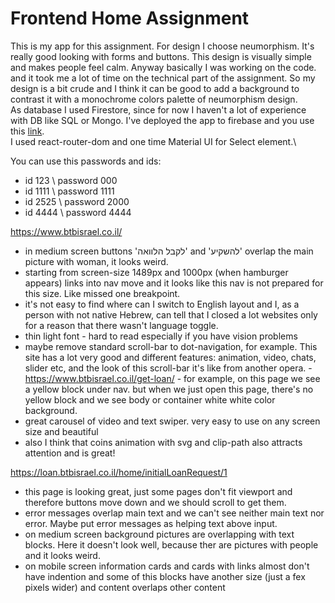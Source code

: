 # Frontend Home Assignment

This is my app for this assignment. For design I choose neumorphism. It's really good looking with forms and buttons. This design is visually simple and makes people feel calm. Anyway basically I was working on the code. and it took me a lot of time on the technical part of the assignment. So my design is a bit crude and I think it can be good to add a background to contrast it with a monochrome colors palette of neumorphism design.\
As database I used Firestore, since for now I haven't a lot of experience with DB like SQL or Mongo. I've deployed the app to firebase and you use this [link](https://btbtest-assignment.firebaseapp.com/).\
I used react-router-dom and one time Material UI for Select element.\

You can use this passwords and ids:

- id 123 \ password 000
- id 1111 \ password 1111
- id 2525 \ password 2000
- id 4444 \ password 4444

https://www.btbisrael.co.il/

- in medium screen buttons 'לקבל הלוואה' and 'להשקיע' overlap the main picture with woman, it looks weird.
- starting from screen-size 1489px and 1000px (when hamburger appears) links into nav move and it looks like this nav is not prepared for this size. Like missed one breakpoint.
- it's not easy to find where can I switch to English layout and I, as a person with not native Hebrew, can tell that I closed a lot websites only for a reason that there wasn't language toggle.
- thin light font - hard to read especially if you have vision problems
- maybe remove standard scroll-bar to dot-navigation, for example. This site has a lot very good and different features: animation, video, chats, slider etc, and the look of this scroll-bar it's like from another opera. -https://www.btbisrael.co.il/get-loan/ - for example, on this page we see a yellow block under nav. but when we just open this page, there's no yellow block and we see body or container white white color background.
- great carousel of video and text swiper. very easy to use on any screen size and beautiful
- also I think that coins animation with svg and clip-path also attracts attention and is great!

https://loan.btbisrael.co.il/home/initialLoanRequest/1

- this page is looking great, just some pages don't fit viewport and therefore buttons move down and we should scroll to get them.
- error messages overlap main text and we can't see neither main text nor error. Maybe put error messages as helping text above input.
- on medium screen background pictures are overlapping with text blocks. Here it doesn't look well, because ther are pictures with people and it looks weird.
- on mobile screen information cards and cards with links almost don't have indention and some of this blocks have another size (just a fex pixels wider) and content overlaps other content
